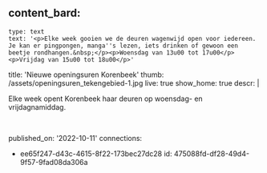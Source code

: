 content_bard:
  -
    type: text
    text: '<p>Elke week gooien we de deuren wagenwijd open voor iedereen. Je kan er pingpongen, manga''s lezen, iets drinken of gewoon een beetje rondhangen.&nbsp;</p><p>Woensdag van 13u00 tot 17u00</p><p>Vrijdag van 15u00 tot 18u00</p>'
title: 'Nieuwe openingsuren Korenbeek'
thumb: /assets/openingsuren_tekengebied-1.jpg
live: true
show_home: true
descr: |
  <p>Elke week opent Korenbeek haar deuren op woensdag- en vrijdagnamiddag.
  </p>
  <p><br>
  </p>
  
published_on: '2022-10-11'
connections:
  - ee65f247-d43c-4615-8f22-173bec27dc28
id: 475088fd-df28-49d4-9f57-9fad08da306a
